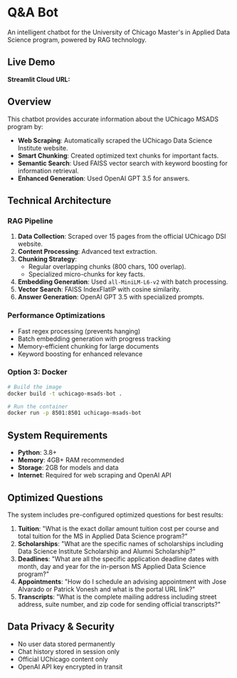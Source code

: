 # Q&A Bot

An intelligent chatbot for the University of Chicago Master's in Applied Data Science program, powered by RAG technology.

## Live Demo

**Streamlit Cloud URL:**

## Overview

This chatbot provides accurate information about the UChicago MSADS program by:

- **Web Scraping**: Automatically scraped the UChicago Data Science Institute website.
- **Smart Chunking**: Created optimized text chunks for important facts.
- **Semantic Search**: Used FAISS vector search with keyword boosting for information retrieval.
- **Enhanced Generation**: Used OpenAI GPT 3.5 for answers.

## Technical Architecture

### RAG Pipeline
1. **Data Collection**: Scraped over 15 pages from the official UChicago DSI website.
2. **Content Processing**: Advanced text extraction.
3. **Chunking Strategy**: 
   - Regular overlapping chunks (800 chars, 100 overlap).
   - Specialized micro-chunks for key facts.
4. **Embedding Generation**: Used `all-MiniLM-L6-v2` with batch processing.
5. **Vector Search**: FAISS IndexFlatIP with cosine similarity.
6. **Answer Generation**: OpenAI GPT 3.5 with specialized prompts.

### Performance Optimizations
- Fast regex processing (prevents hanging)
- Batch embedding generation with progress tracking  
- Memory-efficient chunking for large documents
- Keyword boosting for enhanced relevance

### Option 3: Docker
```bash
# Build the image
docker build -t uchicago-msads-bot .

# Run the container
docker run -p 8501:8501 uchicago-msads-bot
```

## System Requirements

- **Python**: 3.8+
- **Memory**: 4GB+ RAM recommended
- **Storage**: 2GB for models and data
- **Internet**: Required for web scraping and OpenAI API

## Optimized Questions

The system includes pre-configured optimized questions for best results:

1. **Tuition**: "What is the exact dollar amount tuition cost per course and total tuition for the MS in Applied Data Science program?"
2. **Scholarships**: "What are the specific names of scholarships including Data Science Institute Scholarship and Alumni Scholarship?"
3. **Deadlines**: "What are all the specific application deadline dates with month, day and year for the in-person MS Applied Data Science program?"
4. **Appointments**: "How do I schedule an advising appointment with Jose Alvarado or Patrick Vonesh and what is the portal URL link?"
5. **Transcripts**: "What is the complete mailing address including street address, suite number, and zip code for sending official transcripts?"

## Data Privacy & Security

- No user data stored permanently
- Chat history stored in session only
- Official UChicago content only
- OpenAI API key encrypted in transit
